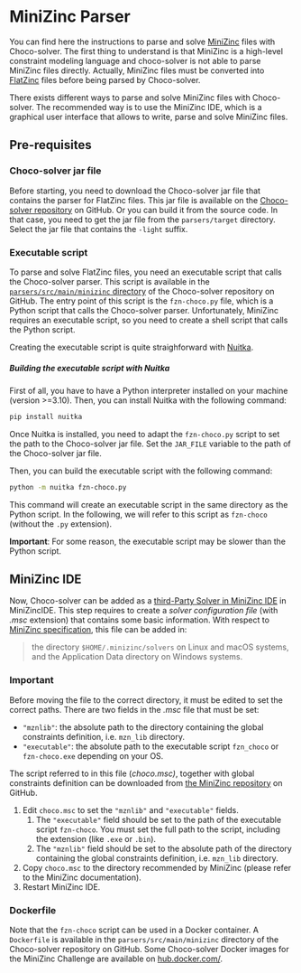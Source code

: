 MiniZinc Parser
===============

You can find here the instructions to parse and solve [MiniZinc](http://www.minizinc.org) files with Choco-solver.
The first thing to understand is that MiniZinc is a high-level constraint modeling language and 
choco-solver is not able to parse MiniZinc files directly.
Actually, MiniZinc files must be converted into [FlatZinc](https://docs.minizinc.dev/en/stable/part_4_reference.html) 
files before being parsed by Choco-solver.

There exists different ways to parse and solve MiniZinc files with Choco-solver.
The recommended way is to use the MiniZinc IDE, 
which is a graphical user interface that allows to write, parse and solve MiniZinc files.
             
## Pre-requisites

### Choco-solver jar file

Before starting, you need to download the Choco-solver jar file that contains the parser for FlatZinc files.
This jar file is available on the [Choco-solver repository](https://github.com/chocoteam/choco-solver/releases) on GitHub.
Or you can build it from the source code. 
In that case, you need to get the jar file from the `parsers/target` directory.
Select the jar file that contains the `-light` suffix.
                          
### Executable script
                      
To parse and solve FlatZinc files, you need an executable script that calls the Choco-solver parser.
This script is available in the [`parsers/src/main/minizinc` directory](https://github.com/chocoteam/choco-solver/tree/master/parsers/src/main/minizinc) 
of the Choco-solver repository on GitHub.
The entry point of this script is the `fzn-choco.py` file, which is a Python script that calls the Choco-solver parser.
Unfortunately, MiniZinc requires an executable script, so you need to create a shell script that calls the Python script.

Creating the executable script is quite straighforward with [Nuitka](https://nuitka.net/).

##### Building the executable script with Nuitka

First of all, you have to have a Python interpreter installed on your machine (version >=3.10).
Then, you can install Nuitka with the following command:
```bash                                     
pip install nuitka
```

Once Nuitka is installed, you need to adapt the `fzn-choco.py` script to set the path to the Choco-solver jar file.
Set the `JAR_FILE` variable to the path of the Choco-solver jar file.

Then, you can build the executable script with the following command:
```bash
python -m nuitka fzn-choco.py
```   

This command will create an executable script in the same directory as the Python script.
In the following, we will refer to this script as `fzn-choco` (without the `.py` extension).
     
**Important**:
For some reason, the executable script may be slower than the Python script.

## MiniZinc IDE
             
Now, Choco-solver can be added as a [third-Party Solver in MiniZinc IDE](https://docs.minizinc.dev/en/stable/fzn-spec.html#solver-configuration-files)
in MiniZincIDE. 
This step requires to create a *solver configuration file*  (with _.msc_ extension) that contains some basic information.
With respect to [MiniZinc specification](https://www.minizinc.org/doc-2.4.3/en/fzn-spec.html#solver-configuration-files), 
this file can be added in:
> the directory `$HOME/.minizinc/solvers` on Linux and macOS systems, and the Application Data directory on Windows systems.
             
### Important
Before moving the file to the correct directory, it must be edited to set the correct paths.
There are two fields in the _.msc_ file that must be set:
- `"mznlib"`: the absolute path to the directory containing the global constraints definition, i.e. `mzn_lib` directory.
- `"executable"`: the absolute path to the executable script `fzn_choco` or `fzn-choco.exe` depending on your OS.

The script referred to in this file (_choco.msc)_, together with global constraints definition can be downloaded from 
[the MiniZinc repository](https://github.com/chocoteam/choco-solver/tree/master/parsers/src/main/minizinc) on GitHub. 
           

1. Edit `choco.msc` to set the `"mznlib"` and `"executable"` fields.
   1. The `"executable"` field should be set to the path of the executable script `fzn-choco`. 
    You must set the full path to the script, including the extension (like `.exe` or `.bin`).
   2. The `"mznlib"` field should be set to the absolute path of the directory containing the global constraints definition,
   i.e. `mzn_lib` directory.
2. Copy `choco.msc` to the directory recommended by MiniZinc (please refer to the MiniZinc documentation).
3. Restart MiniZinc IDE.


### Dockerfile
Note that the `fzn-choco` script can be used in a Docker container.
A `Dockerfile` is available in the `parsers/src/main/minizinc` directory of the Choco-solver repository on GitHub.
Some Choco-solver Docker images for the MiniZinc Challenge are available on 
[hub.docker.com/](https://hub.docker.com/repository/docker/chocoteam/choco-solver-mzn/general).
